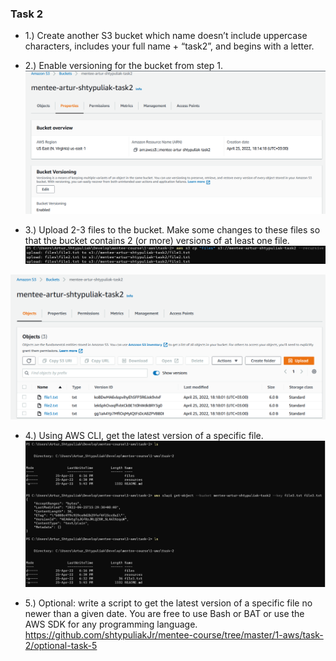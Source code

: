 ### Task 2

- 1.) Create another S3 bucket which name doesn’t include uppercase characters, includes your full name + “task2”, and begins with a letter.
- 2.) Enable versioning for the bucket from step 1.
![](https://github.com/shtypuliakJr/mentee-course/blob/master/1-aws/task-2/resources/task2-1.png)

- 3.) Upload 2-3 files to the bucket. Make some changes to these files so that the bucket contains 2 (or more) versions of at least one file.
![](https://github.com/shtypuliakJr/mentee-course/blob/master/1-aws/task-2/resources/task2-2.png)

![](https://github.com/shtypuliakJr/mentee-course/blob/master/1-aws/task-2/resources/task2-3.png)

- 4.) Using AWS CLI, get the latest version of a specific file.
![](https://github.com/shtypuliakJr/mentee-course/blob/master/1-aws/task-2/resources/task2-7.png)

- 5.) Optional: write a script to get the latest version of a specific file no newer than a given date. You are free to use Bash or BAT or use the AWS SDK for any programming language.
https://github.com/shtypuliakJr/mentee-course/tree/master/1-aws/task-2/optional-task-5
